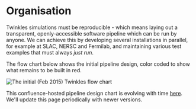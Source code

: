 # Organisation

Twinkles simulations must be reproducible - which means laying out a transparent, openly-accessible software pipeline which can be run by anyone. We can achieve this by developing several installations in parallel, for example at SLAC, NERSC and Fermilab, and maintaining various test examples that must always *just run*.

The flow chart below shows the initial pipeline design, color coded to show what remains to be built in red.

![The initial (Feb 2015) Twinkles flow chart]()

This confluence-hosted pipeline design chart is evolving with time [here](https://confluence.slac.stanford.edu/display/LSSTDESC/Twinkles+flow+chart). We'll update this page periodically with newer versions.
